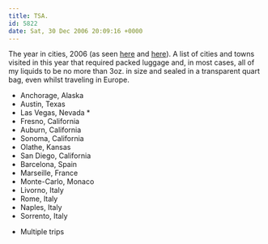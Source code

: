 ```yaml
---
title: TSA.
id: 5822
date: Sat, 30 Dec 2006 20:09:16 +0000
---
```


The year in cities, 2006 (as seen [here](http://a.wholelottanothing.org/2006/12/24/my-year-in-cities-2006) and [here](http://www.kottke.org/06/12/my-year-in-cities-2006)). A list of cities and towns visited in this year that required packed luggage and, in most cases, all of my liquids to be no more than 3oz. in size and sealed in a transparent quart bag, even whilst traveling in Europe.

- Anchorage, Alaska
- Austin, Texas
- Las Vegas, Nevada *
- Fresno, California
- Auburn, California
- Sonoma, California
- Olathe, Kansas
- San Diego, California
- Barcelona, Spain
- Marseille, France
- Monte-Carlo, Monaco
- Livorno, Italy
- Rome, Italy
- Naples, Italy
- Sorrento, Italy

* Multiple trips


